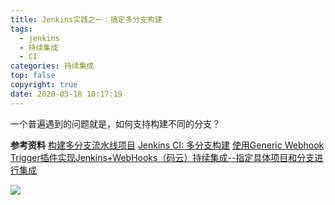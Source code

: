 ```yaml
---
title: Jenkins实践之一：搞定多分支构建
tags:
  - jenkins
  - 持续集成
  - CI
categories: 持续集成
top: false
copyright: true
date: 2020-03-18 10:17:19
---
```

一个普遍遇到的问题就是，如何支持构建不同的分支？
<!--more-->

**参考资料**
[构建多分支流水线项目](https://jenkins.io/zh/doc/tutorials/build-a-multibranch-pipeline-project/)
[Jenkins CI: 多分支构建](https://zhuanlan.zhihu.com/p/80719178)
[使用Generic Webhook Trigger插件实现Jenkins+WebHooks（码云）持续集成--指定具体项目和分支进行集成](https://blog.csdn.net/xlgen157387/article/details/76216351)

![](http://static.zhyjor.com/wexin.png)